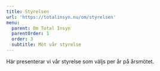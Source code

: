 ```yaml
---
title: Styrelsen
url: 'https://totalinsyn.nu/om/styrelsen'
menu:
  parent: Om Total Insyn
  parentOrder: 1
  order: 3
  subtitle: Möt vår styrelse
---
```

Här presenterar vi vår styrelse som väljs per år på årsmötet.
